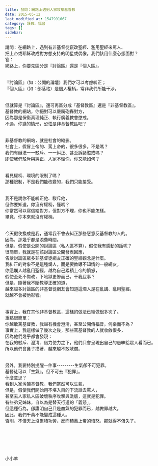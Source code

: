 ```yaml
---
title: 發問：網路上遇到人家攻擊基督教
date: 2015-05-12
last_modified_at: 1547991667
category: 護教、福音
tags: []
sidebar: 
---
```


<p>請問：在網路上，遇到有非基督徒竄改聖經、濫用聖經來罵人、<br/>把上帝或耶穌改成對方想支持的明星或偶像，我們該用什麼心態面對？<br/><!--more-->答：<br/>網路上，你要先區分是『討論區』還是『個人區』。<br/><br/><br/>『討論區』（如：公開的論壇）我們才可以考慮糾正；<br/>『個人區』（如：部落格）是個人權柄，常非我們所能干涉。<br/><br/><br/>但就算是『討論區』，還可再區分成『基督教區』還是『非基督教區』。<br/>基督教的網站，你絕對可以嚴厲砲轟對方，<br/>因為那是保衛真理純正、執行廣義教會懲戒。<br/>不過，你講的情形，恐怕是非基督教區吧？<br/> <br/><br/>非基督教的網站，就是社會的縮影。<br/>社會上，假冒上帝的、罵上帝的，很多很多，不是嗎？<br/>我們有辦法一一駁斥、一一糾正、甚至訴諸懲戒嗎？<br/>即使我們駁斥與糾正，人家不理你，你又能如何？<br/> <br/><br/>看見權柄、環境的限制了嗎？<br/>那種限制，不是我們能改變的，我們只能接受。<br/> <br/><br/>我不是說你不能糾正他、駁斥他，<br/>但你要知道，你沒有權柄，懂嗎？<br/>你當然可以寫信給對方，但對方不理，你也不能怎樣。<br/>畢竟，你本來就沒有權柄。<br/> <br/><br/>今天假使換成是我，通常我不會去糾正那些惡意反基督教的人的。<br/>因為，那幾乎都是浪費時間。<br/>但是，假使是公開的討論區（私人區不算），假使我有感動的話呢？<br/>很簡單，我就是在該討論區公開發表回應，<br/>告訴討論區眾多非基督徒網友正確的聖經觀念是什麼。<br/>我糾正的對象不是這種爛人，而是要教導不知情的一般網友。<br/>你這爛人越亂用聖經，越為自己累積上帝的憤怒，<br/>假使至死不悔改，下地獄更慘而已，干我屁事？<br/>但是，隨著我不斷教導正確的道，<br/>越來越多討論區的非基督徒網友會知道這爛人是在亂講、亂用聖經，<br/>就越不會被他影響。<br/> <br/><br/>事實上，我在其他非基督教區，這樣的做法已經做很多次了。<br/>重點很簡單：<br/>你越敢罵基督教，我越有機會澄清，甚至公開傳福音，何樂而不為？<br/>事實上，我這樣做了幾次之後，那些罵基督教的人就收斂很多，<br/>因為他們幾乎都會發現：<br/>在我的駁斥、澄清、借力使力之下，他們只會呈現出自己的愚昧給眾人看而已。<br/>所以他們會鼻子摸著，越來越不敢唬爛。<br/> <br/><br/>另外，我要特別提醒一件事---------生氣卻不可犯罪。<br/>基督徒可以『生氣』，但不可去『犯罪』。<br/>什麼意思？<br/>看到人家污衊基督教，我們當然可以生氣，<br/>但是，假使我們開始用不堪入目的下流話去罵人，<br/>甚至去人家私人區破壞秩序攻擊與洗版，這就是犯罪。<br/>有些弟兄姊妹，自以為是替天行道的「義怒」，<br/>但這種行為，卻證明自己只是血氣的犯罪而已，越做罪越大。<br/>因此，我們千萬不能變成這種人。<br/>否則，不僅天上沒累積功勞，反而積蓄上帝的憤怒，那就得不償失了。<br/><br/><br/><br/><br/><br/><br/>小小羊<br/><br/><br/><br/><br/><br/></p>